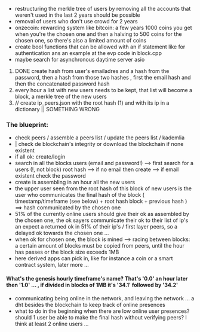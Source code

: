 - restructuring the merkle tree of users by removing all the accounts that weren't used in the last 2 years should be possible
- removal of users who don't use crowd for 2 years
- onzecoin: rewarding system like bitcoin: a few years 1000 coins you get when you're the chosen one and then a halving to 500 coins for the chosen one, so there's also a limited amount of coins
- create bool functions that can be allowed with an if statement like for authentication ans an example at the evp code in block.cpp
- maybe search for asynchronous daytime server asio

1) DONE create hash from user's emailadres and a hash from the password, then a hash from those two hashes , first the email hash and then the concatenated password hash
2) every hour a list with new users needs to be kept, that list will become a block, a merkle tree of the new users
3) // create ip_peers.json with the root hash (1) and with its ip in a dictionary || SOMETHING WRONG

### The blueprint:
- check peers / assemble a peers list / update the peers list / kademlia
- | check de blockchain's integrity or download the blockchain if none existent
- if all ok: create/login
- search in all the blocks users (email and password!)
--> first search for a users (!, not block) root hash
--> if no email then create
--> if email existent check the password
- create is assembling in an hour all the new users
- the upper user seen from the root hash of this block of new users is the user who communicates the final hash of the block
( timestamp/timeframe (see below) + root hash block + previous hash ) ==> hash communicated by the chosen one
- 51% of the currently online users should give their ok as assembled by the chosen one, the ok sayers communicate their ok to their list of ip's an expect a returned ok in 51% of their ip's / first layer peers, so a delayed ok towards the chosen one ...
- when ok for chosen one, the block is mined
--> racing between blocks: a certain amount of blocks must be copied from peers, until the hour has passes or the block size exceeds 1MB
- here derived apps can pick in, like for instance a coin or a smart contract system, later more ...

#### What's the genesis hourly timeframe's name? That's '0.0' an hour later then '1.0' ... , if divided in blocks of 1MB it's '34.1' followed by '34.2'

- communicating being online in the network, and leaving the network ... a dht besides the blockchain to keep track of online presences
- what to do in the beginning when there are low online user presences? should 1 user be able to make the final hash without verifying peers? I think at least 2 online users ...